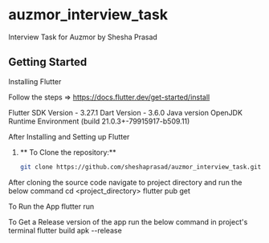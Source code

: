# auzmor_interview_task

Interview Task for Auzmor by Shesha Prasad

## Getting Started

Installing Flutter 

Follow the steps => https://docs.flutter.dev/get-started/install

Flutter SDK Version -   3.27.1
Dart Version - 3.6.0
Java version OpenJDK Runtime Environment (build 21.0.3+-79915917-b509.11)

After Installing and Setting up Flutter

1. ** To Clone the repository:**
   ```bash
   git clone https://github.com/sheshaprasad/auzmor_interview_task.git

After cloning the source code navigate to project directory and run the below command
cd <project_directory>
flutter pub get

To Run the App
flutter run

To Get a Release version of the app run the below command in project's terminal
flutter build apk --release
